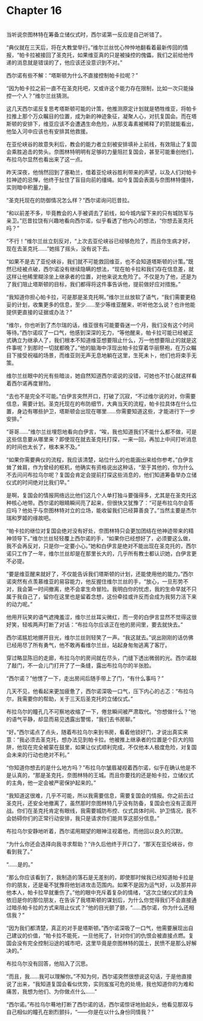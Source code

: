 # Chapter 16

<br>
当听说奈图林特在筹备立储仪式时，西尔诺第一反应是自己听错了。

“典仪就在三天后，将在大教堂举行。”维尔兰丝忧心忡忡地翻看着最新传回的情报，“帕卡拉被接回了圣克托，如果维亚真的只是被操控的傀儡，我们之前给他传递的消息就是错误的了，他应该还没意识到不对。”

西尔诺有些不解：“塔斯顿为什么不直接控制帕卡拉呢？”

“因为帕卡拉之前一直不在圣克托吧，又或许这个能力存在限制，比如一次只能操控一个人？”维尔兰丝猜测。

这几天西尔诺反复思考塔斯顿可能的计策，他推测原定计划就是牺牲维亚，将帕卡拉推上那个万众瞩目的位置，成为新的神迹象征，凝聚人心，对抗复国会。而在塔斯顿的安排下，维亚应该不会遭遇生命危险，从那支毒素被稀释了的箭就能看出，他坠入河中应该也有安排其他救援。

在亚伦峡谷的故意失利后，教会的能力者立刻被安排填补上前线，有效阻止了复国会乘胜追击的势头。奈图林特明明有足够的力量阻拦复国会，甚至可能重创他们，布拉乌尔显然也看出来了这一点。

昨天深夜，他悄然回到了塞勒兰，借着亚伦峡谷胜利带来的声望，以及人们对帕卡拉神迹的忌惮，他终于扯住了盲目向前的缰绳。如今复国会表面与奈图林特僵持，实则暗中积蓄力量。

“圣克托现在的防御情况怎么样？”西尔诺询问厄昔拉。

“和以前差不多，毕竟教会的人手被调去了前线，如今城内留下来的只有城防军与亲卫。”厄昔拉饶有兴趣地看向西尔诺，似乎看透了他内心的想法，“你想去圣克托吗？”

“不行！”维尔兰丝立刻反对，“上次去亚伦峡谷已经够危险了，而且你生病才好，现在去圣克托……”她摇了摇头，没有说下去。

“如果不是去了亚伦峡谷，我们就不可能救回维亚，也不会知道塔斯顿的计策。”既然已经被点破，西尔诺没有继续隐瞒的想法，“现在帕卡拉和我们存在信息差，就这样让他稀里糊涂坐上继承者的位置，对他来说太危险了。不仅是为了他，还是为了我们阻止塔斯顿的目标，我们都得将这件事告诉他，提前做好应对措施。”

“我知道你担心帕卡拉，可是那是圣克托啊。”维尔兰丝放软了语气，“我们需要更稳妥的计划，收集更多的信息，至少……至少等维亚醒来，听听他怎么说？也许他能提供更直接的证据或办法？”

“维尔，你也听到了杰尔瑞的话，维亚很有可能要昏迷一个月，我们没有这个时间等待。”西尔诺叹了一口气，他感到深深的无力，“等他醒来，帕卡拉可能已经被正式确立为继承人了，我们根本不知道维亚想要阻止什么，万一他想要阻止的就是这件事呢？到那时一切就都晚了。”他的脑海中浮现出帕卡拉穿着华丽祭袍，在万众瞩目下接受祝福的场景，而维亚则无声无息地躺在这里，生死未卜，他们也将束手无策。

维尔兰丝眼中的光有些暗淡，她自然知道西尔诺说的没错，可她也不甘心就这样看着西尔诺再度冒险。

“去也不是完全不可能。”白伊言突然开口，打破了沉寂，“不过维尔说的对，你需要信息，需要计划。圣克托现在的布防细节，大典当天的流程，帕卡拉具体在什么位置，身边有哪些护卫，塔斯顿会出现在哪里……你需要知道这些，才能进行下一步安排。”

“哥哥……”维尔兰丝埋怨地看向白伊言，“唉，我也知道我们不能什么都不做，可是这些信息要从哪里来？即使现在就去圣克托打探，一来一回，再加上中间打听消息的时间也太长了，根本来不及。”

“如果你需要典仪的流程，我应该清楚，站位什么的也能画出来给你参考。”白伊言耸了耸肩，作为曾经的枢机，他确实有资格说出这种话，“至于其他的，你为什么不去问问布拉乌尔呢？复国会肯定会提前打探这些消息的，他们知道筹备举办立储仪式的时间绝对比我们早。”

是啊，复国会的情报网络远比他们这几个人单打独斗要强得多，尤其是在圣克托这种核心地带。西尔诺的眼睛瞬间亮了起来，但很快又犹豫了：“可是布拉乌尔会答应吗？他处于与奈图林特对立的立场，能收留我们已经算善良了。”当然主要是杰尔瑞和罗姬的缘故吧。

“帕卡拉的继位对复国会绝对没有好处，奈图林特只会更加团结在他神迹带来的精神领导下。”维尔兰丝轻轻覆上西尔诺的手，“如果你已经想好了，必须要这么做，我不会再反对，只是你一定要小心。”她和白伊言是绝对不能出现在圣克托的，西尔诺只工作了一年，维尔兰丝却是在那里长大的，几乎所有教士都认识她，白伊言更不必提。

“要是维亚醒来就好了，不仅能告诉我们塔斯顿的计划，还能使用他的能力。”西尔诺突然有点羡慕维亚的易容能力，他反握住维尔兰丝的手，“放心，一旦形势不对，我会第一时间撤离，绝不会拿生命冒险。我明白你的忧虑，我的生命早就不只属于我自己了，留你在这里也是留着念想，这份牵挂或许反而会成为我努力活下来的动力呢。”

他用开玩笑的语气遮掩羞涩，维尔兰丝耳尖微红，而一旁的白伊言显然不觉得这很好笑，轻咳两声打断了对话：“布拉乌尔应该正在他的房间里，要去就快去。”

西尔诺尴尬地挪开目光，维尔兰丝则轻笑了一声。“我这就去。”说出刚刚的话仿佛已经用尽了所有勇气，他不敢再看维尔兰丝，站起身匆匆逃离了客厅。

穿过略显陈旧的走廊，布拉乌尔的房间就在尽头，门缝下透出微弱的光。西尔诺敲了敲门，不一会儿门打开了了一条缝，露出布拉乌尔的半张脸。

“西尔诺？”他愣了一下，走出房间后随手带上了门，“有什么事吗？”

几天不见，他看起来更加疲惫了，西尔诺深吸一口气，压下内心的忐忑：“布拉乌尔，我需要你的帮助，关于三天后圣克托的立储仪式。”

布拉乌尔的瞳孔几不可察地收缩了一下，倦怠瞬间被严肃取代。“你想做什么？”他的语气平静，却显而易见透露出警惕，“我们去书房聊。”

“好。”西尔诺点了点头，随着布拉乌尔来到书房，看着他锁好门，才说出真实来意：“我必须去圣克托，想办法见到帕卡拉。他被推上继承者的位置是个巨大的陷阱，他现在完全被蒙在鼓里，如果让仪式顺利完成，不仅他本人极度危险，对复国会未来的行动也绝对不利。”

“你知道你想去的是什么地方吗？”布拉乌尔皱眉凝视着西尔诺，似乎在确认他是不是认真的，“那是圣克托，奈图林特的王城。而且你要找的还是帕卡拉，立储仪式的主角，他一定会被严密保护起来的。”

“我知道这很难，几乎不可能，所以我需要信息，需要复国会的情报。你之前去过圣克托，还安全地撤离了，虽然那时奈图林特几乎没有防备，复国会也没有正面开战。你们在圣克托肯定有眼线，我需要城防布控、仪式具体时间、护卫情况，我不会妨碍你们的正常行动安排，我只是请求你们能共享这部分信息。”

布拉乌尔安静地听着，西尔诺用期望的眼神注视着他，而他回以良久的沉默。

“为什么你还会选择向我寻求帮助？”许久后他终于开口了，“那天在亚伦峡谷，你看到我了。”

“……是的。”

“那么你应该看到了，我制造的落石是无差别的，即使那时候我已经知道帕卡拉是你的朋友，还是毫不犹豫将他划进攻击范围内。如果不是因为运气好，以及那并非他本人，帕卡拉早就重伤了。”他的眼中充斥着复杂的情绪，“这次立储仪式的主角依旧是你的那位朋友，在告诉了我塔斯顿的谋划后，为什么你觉得我们不会直接通过暗杀帕卡拉的方式来阻止仪式？”他的目光颤了颤，“……西尔诺，你为什么还相信我？”

“因为我们都清楚，真正的对手是塔斯顿。”西尔诺深吸了一口气，他需要展现出自己建议的价值，“帕卡拉不能死，一旦他死了，针对你们的仇恨会被直接点燃。复国会没有完全控制沿途的城市吧，这里毕竟是奈图林特的国土，民愤不是那么好解决的。”

布拉乌尔没有回答，他陷入了沉思。

“而且，我……我可以理解你。”不知为何，西尔诺突然很想说这句话，于是他直接说了出来，“我知道复国会看似优势，实则岌岌可危的处境，我也知道你的为难和痛苦，我想为他们、为你做点什么……”

“西尔诺。”布拉乌尔蓦地打断了西尔诺的话，西尔诺惊讶地抬起头，他看见那双与自己相似的瞳孔在剧烈颤抖，“——你是在以什么身份同情我？”
